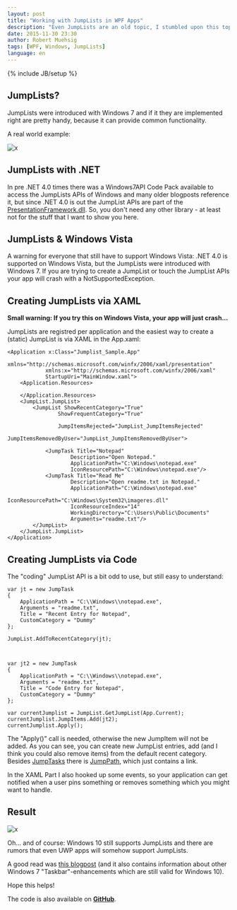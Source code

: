 ```yaml
---
layout: post
title: "Working with JumpLists in WPF Apps"
description: "Even JumpLists are an old topic, I stumbled upon this topic and want to show how to create and work with JumpLists in a WPF app."
date: 2015-11-30 23:30
author: Robert Muehsig
tags: [WPF, Windows, JumpLists]
language: en
---
```

{% include JB/setup %}

## JumpLists?

JumpLists were introduced with Windows 7 and if it they are implemented right are pretty handy, because it can provide common functionality. 

A real world example:

![x]({{BASE_PATH}}/assets/md-images/2015-11-30/jumplistdemo.png "JumpList Demo")

## JumpLists with .NET

In pre .NET 4.0 times there was a Windows7API Code Pack available to access the JumpLists APIs of Windows and many older blogposts reference it, but since .NET 4.0 is out the JumpList APIs are part of the [PresentationFramework.dll](https://msdn.microsoft.com/en-us/library/system.windows.shell.jumpitem(v=vs.110).aspx). 
So, you don't need any other library - at least not for the stuff that I want to show you here.

## JumpLists & Windows Vista

A warning for everyone that still have to support Windows Vista: .NET 4.0 is supported on Windows Vista, but the JumpLists were introduced with Windows 7.
If you are trying to create a JumpList or touch the JumpList APIs your app will crash with a NotSupportedException. 

## Creating JumpLists via XAML

__Small warning: If you try this on Windows Vista, your app will just crash...__

JumpLists are registred per application and the easiest way to create a (static) JumpList is via XAML in the App.xaml:

    <Application x:Class="Jumplist_Sample.App"
                xmlns="http://schemas.microsoft.com/winfx/2006/xaml/presentation"
                xmlns:x="http://schemas.microsoft.com/winfx/2006/xaml"
                StartupUri="MainWindow.xaml">
        <Application.Resources>
            
        </Application.Resources>
        <JumpList.JumpList>
            <JumpList ShowRecentCategory="True"
                    ShowFrequentCategory="True"
                    
                    JumpItemsRejected="JumpList_JumpItemsRejected"
                    JumpItemsRemovedByUser="JumpList_JumpItemsRemovedByUser">
                
                <JumpTask Title="Notepad" 
                        Description="Open Notepad." 
                        ApplicationPath="C:\Windows\notepad.exe"
                        IconResourcePath="C:\Windows\notepad.exe"/>
                <JumpTask Title="Read Me" 
                        Description="Open readme.txt in Notepad." 
                        ApplicationPath="C:\Windows\notepad.exe"
                        IconResourcePath="C:\Windows\System32\imageres.dll"
                        IconResourceIndex="14"
                        WorkingDirectory="C:\Users\Public\Documents"
                        Arguments="readme.txt"/>
            </JumpList>
        </JumpList.JumpList>
    </Application>

## Creating JumpLists via Code

The "coding" JumpList API is a bit odd to use, but still easy to understand:

    var jt = new JumpTask
    {
        ApplicationPath = "C:\\Windows\\notepad.exe",
        Arguments = "readme.txt",
        Title = "Recent Entry for Notepad",
        CustomCategory = "Dummy"
    };
    
    JumpList.AddToRecentCategory(jt);
    
    
    
    var jt2 = new JumpTask
    {
        ApplicationPath = "C:\\Windows\\notepad.exe",
        Arguments = "readme.txt",
        Title = "Code Entry for Notepad",
        CustomCategory = "Dummy"
    };
    
    var currentJumplist = JumpList.GetJumpList(App.Current);
    currentJumplist.JumpItems.Add(jt2);
    currentJumplist.Apply();
    
The "Apply()" call is needed, otherwise the new JumpItem will not be added. As you can see, you can create new JumpList entries, add (and I think you could also remove items) from the default recent category.
Besides [JumpTasks](https://msdn.microsoft.com/en-us/library/system.windows.shell.jumptask(v=vs.110).aspx) there is [JumpPath](https://msdn.microsoft.com/en-us/library/system.windows.shell.jumppath(v=vs.110).aspx), which just contains a link.

In the XAML Part I also hooked up some events, so your application can get notified when a user pins something or removes something which you might want to handle. 

## Result

![x]({{BASE_PATH}}/assets/md-images/2015-11-30/jumplistresult.png "Result of Democode")
	
Oh... and of course: Windows 10 still supports JumpLists and there are rumors that even UWP apps will somehow support JumpLists.	
	
A good read was [this blogpost](http://elegantcode.com/2011/01/21/wpf-windows-7-taskbar-part-two-jump-lists/) (and it also contains information about other Windows 7 "Taskbar"-enhancements which are still valid for Windows 10). 

Hope this helps!

The code is also available on __[GitHub](https://github.com/Code-Inside/Samples/tree/master/2015/Jumplists)__.

